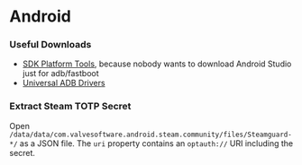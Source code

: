 # Android

### Useful Downloads
- [SDK Platform Tools](https://developer.android.com/studio/releases/platform-tools), because nobody wants to download Android Studio just for adb/fastboot
- [Universal ADB Drivers](https://adb.clockworkmod.com/)

### Extract Steam TOTP Secret
Open `/data/data/com.valvesoftware.android.steam.community/files/Steamguard-*/` as a JSON file. The `uri` property contains an `optauth://` URI including the secret.
